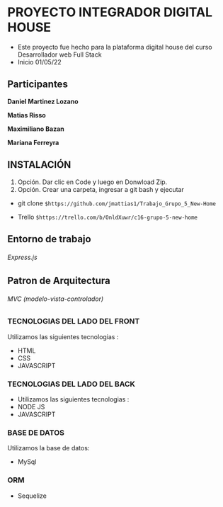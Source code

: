 # PROYECTO INTEGRADOR DIGITAL HOUSE

- Este proyecto fue hecho para la plataforma digital house del curso Desarrollador web Full Stack
- Inicio 01/05/22
## Participantes
**Daniel Martinez Lozano**

**Matias Risso**

**Maximiliano Bazan**

**Mariana Ferreyra**

## INSTALACIÓN

1. Opción. Dar clic en Code y luego en Donwload Zip.
2. Opción. Crear una carpeta, ingresar a git bash y ejecutar
- git clone
`$https://github.com/jmattias1/Trabajo_Grupo_5_New-Home`


- Trello
`$https://trello.com/b/OnldXuwr/c16-grupo-5-new-home`

## Entorno de trabajo

###### Express.js

## Patron de Arquitectura

###### MVC (modelo-vista-controlador)

### TECNOLOGIAS DEL LADO DEL FRONT
Utilizamos las siguientes tecnologias :

- HTML
- CSS
- JAVASCRIPT

### TECNOLOGIAS DEL LADO DEL BACK

- Utilizamos las siguientes tecnologias :
- NODE JS
- JAVASCRIPT

### BASE DE DATOS
Utilizamos la base de datos:

- MySql

### ORM
- Sequelize

